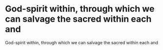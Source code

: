 # God-spirit within, through which we can salvage the sacred within each and

God-spirit within, through which we can salvage the sacred within each and